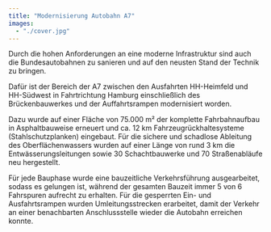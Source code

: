 ```yaml
---
title: "Modernisierung Autobahn A7"
images:
  - "./cover.jpg"
---
```


Durch die hohen Anforderungen an eine moderne Infrastruktur sind auch die
Bundesautobahnen zu sanieren und auf den neusten Stand der Technik zu
bringen.

Dafür ist der Bereich der A7 zwischen den Ausfahrten
HH-Heimfeld und HH-Südwest in Fahrtrichtung Hamburg einschließlich des
Brückenbauwerkes und der Auffahrtsrampen modernisiert worden.

Dazu wurde auf einer Fläche von 75.000 m² der komplette Fahrbahnaufbau in
Asphaltbauweise erneuert und ca. 12 km Fahrzeugrückhaltesysteme
(Stahlschutzplanken) eingebaut. Für die sichere und schadlose Ableitung
des Oberflächenwassers wurden auf einer Länge von rund 3 km die
Entwässerungsleitungen sowie 30 Schachtbauwerke und 70 Straßenabläufe
neu hergestellt.

Für jede Bauphase wurde eine bauzeitliche
Verkehrsführung ausgearbeitet, sodass es gelungen ist, während der
gesamten Bauzeit immer 5 von 6 Fahrspuren aufrecht zu erhalten. Für die
gesperrten Ein- und Ausfahrtsrampen wurden Umleitungsstrecken
erarbeitet, damit der Verkehr an einer benachbarten Anschlussstelle
wieder die Autobahn erreichen konnte.

